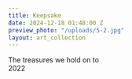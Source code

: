 ```yaml
---
title: Keepsake
date: 2024-12-18 01:48:00 Z
preview_photo: "/uploads/5-2.jpg"
layout: art_collection
---
```


The treasures we hold on to <br>
2022
